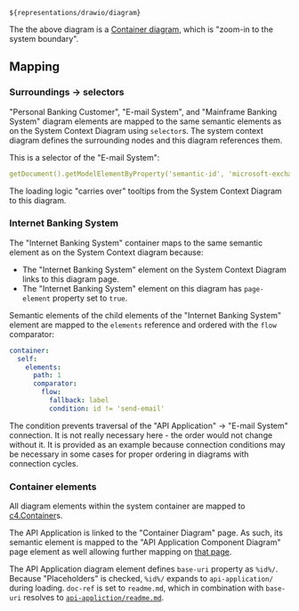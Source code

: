 
```drawio
${representations/drawio/diagram}
```

The the above diagram is a [Container diagram](https://c4model.com/#ContainerDiagram), which is "zoom-in to the system boundary".

## Mapping

### Surroundings -> selectors

"Personal Banking Customer", "E-mail System", and "Mainframe Banking System" diagram elements are mapped to the same semantic elements as on the System Context Diagram using ``selector``s. 
The system context diagram defines the surrounding nodes and this diagram references them.

This is a selector of the "E-mail System":

```yaml
getDocument().getModelElementByProperty('semantic-id', 'microsoft-exchange')
```

The loading logic "carries over" tooltips from the System Context Diagram to this diagram.

### Internet Banking System

The "Internet Banking System" container maps to the same semantic element as on the System Context diagram because:

* The "Internet Banking System" element on the System Context Diagram links to this diagram page.
* The "Internet Banking System" element on this diagram has ``page-element`` property set to ``true``.   

Semantic elements of the child elements of the "Internet Banking System" element are mapped to the ``elements`` reference and ordered with the ``flow`` comparator:

```yaml
container:
  self: 
    elements:
      path: 1
      comparator: 
        flow: 
          fallback: label
          condition: id != 'send-email'
```          

The condition prevents traversal of the "API Application" -> "E-mail System" connection. 
It is not really necessary here - the order would not change without it.
It is provided as an example because connection conditions may be necessary in some cases for proper ordering in diagrams with connection cycles.

### Container elements

All diagram elements within the system container are mapped to [c4.Container](https://architecture.models.nasdanika.org/references/eSubpackages/c4/references/eClassifiers/Container/index.html)s.

The API Application is linked to the "Container Diagram" page. As such, its semantic element is mapped to the "API Application Component Diagram" page element as well allowing further mapping on [that page](references/elements/api-application/index.html).

The API Application diagram element defines ``base-uri`` property as ``%id%/``.
Because "Placeholders" is checked, ``%id%/`` expands to ``api-application/`` during loading. 
``doc-ref`` is set to ``readme.md``, which in combination with ``base-uri`` resolves to [``api-appliction/readme.md``](https://github.com/Nasdanika-Models/architecture/blob/main/demos/internet-banking-system-c4/api-application/readme.md).
